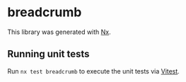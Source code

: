 # breadcrumb

This library was generated with [Nx](https://nx.dev).

## Running unit tests

Run `nx test breadcrumb` to execute the unit tests via [Vitest](https://vitest.dev/).
